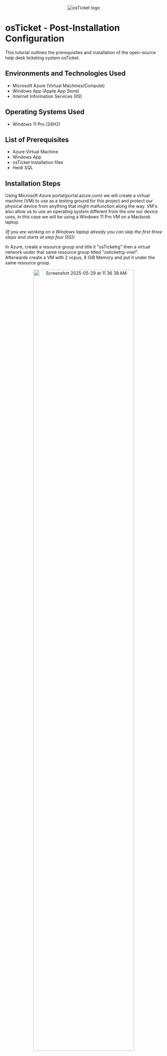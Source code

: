 <p align="center">
<img src="https://i.imgur.com/Clzj7Xs.png" alt="osTicket logo"/>
</p>

<h1>osTicket - Post-Installation Configuration</h1>
This tutorial outlines the prerequisites and installation of the open-source help desk ticketing system osTicket.<br />



<h2>Environments and Technologies Used</h2>

- Microsoft Azure (Virtual Machines/Compute)
- Windows App (Apple App Store)
- Internet Information Services (IIS)

<h2>Operating Systems Used </h2>

- Windows 11 Pro</b> (24H2)

<h2>List of Prerequisites</h2>

- Azure Virtual Machine
- Windows App
- osTicket Installation files
- Heidi SQL

<h2>Installation Steps</h2>

<p>
</p>
<p>
Using Microsoft Azure portal(portal.azure.com) we will create a virtual machine (VM) to use as a testing ground for this project and protect our physical device from anything that might malfunction along the way. VM's also allow us to use an operating system different from the one our device uses, in this case we will be using a Windows 11 Pro VM on a Macbook laptop.

 *(If you are working on a Windows laptop already you can skip the first three steps and starts at step four (IIS))*
</p>
<p>
In Azure, create a resource group and title it "osTicketrg" then a virtual network under that same resource group titled "osticketrg-vnet". Afterwards create a VM with 2 vcpus, 8 GiB Memory and put it under the same resource group.
</p>
<p align="center">
 <img alt="Screenshot 2025-05-29 at 11 36 38 AM" src="https://github.com/user-attachments/assets/b5acbb0b-579f-4f38-b558-d1ced7d62c7c" height="80%" width="80%" />
</p>
<br />
<p>
</p>
